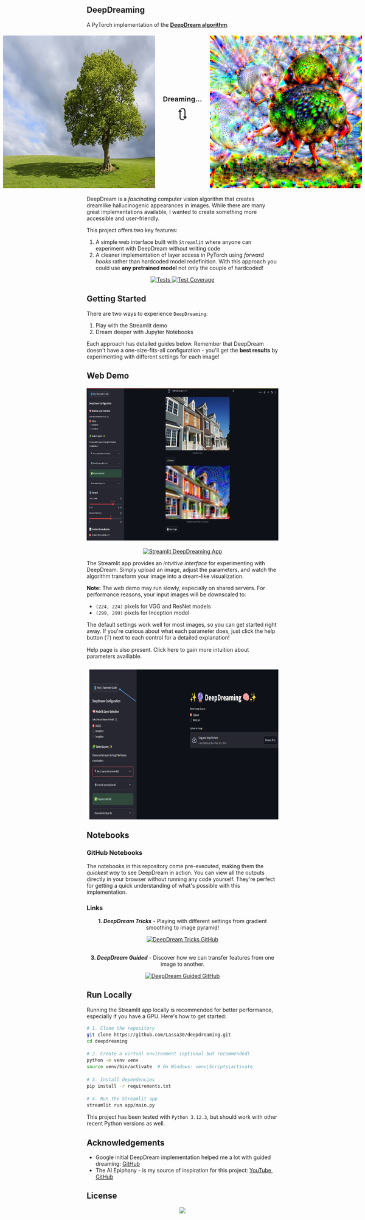 ## DeepDreaming

A PyTorch implementation of the [**DeepDream algorithm**](https://en.wikipedia.org/wiki/DeepDream).

<div style="display: flex; flex-direction: column; align-items: center; margin: 20px 0;">
  <div style="display: flex; flex-direction: row; align-items: center; justify-content: center; width: 100%;">
    <img src="assets/tree.png" width="400" height="400" style="margin-right: 10px;"/>
    <div style="display: flex; flex-direction: column; align-items: center; margin: 0 10px;">
      <div style="font-size: 18px; font-weight: bold; margin-bottom: 5px;">Dreaming...</div>
      <div style="font-size: 36px;">🔃</div>
    </div>
    <img src="assets/tree_deepdream.png" width="400" height="400" style="margin-left: 10px;"/>
  </div>
</div>

DeepDream is a _fascinating_ computer vision algorithm that creates dreamlike hallucinogenic appearances in images. While there are many great implementations available, I wanted to create something more accessible and user-friendly.

This project offers two key features:
1. A simple web interface built with `Streamlit` where anyone can experiment with DeepDream without writing code
2. A cleaner implementation of layer access in PyTorch using _forward hooks_ rather than hardcoded model redefinition. With this approach you could use **any pretrained model** not only the couple of hardcoded!

<div align="center">
  <a href="https://github.com/Lassa30/deepdreaming/actions/workflows/tests.yml">
    <img src="https://github.com/Lassa30/deepdreaming/actions/workflows/tests.yml/badge.svg?event=push" alt="Tests"/>
  </a>
  <a href="https://github.com/Lassa30/deepdreaming/actions/workflows/coverage.yml">
    <img src="https://raw.githubusercontent.com/Lassa30/deepdreaming/main/coverage.svg" alt="Test Coverage"/>
  </a>
</div>

## Getting Started

There are two ways to experience `DeepDreaming`:
1. Play with the Streamlit demo
2. Dream deeper with Jupyter Notebooks

Each approach has detailed guides below. Remember that DeepDream doesn't have a one-size-fits-all configuration - you'll get the **best results** by experimenting with different settings for each image!

## Web Demo

<div style="display: flex; justify-content: center; margin: 20px 0;">
  <img src="assets/interface.png" width="600" height="400"/>
</div>

<div align="center">
  <a href="https://deepdreaming.streamlit.app/">
    <img src="https://img.shields.io/badge/Streamlit-DeepDreaming%20App-0066ff?logo=streamlit&logoColor=white"
    alt="Streamlit DeepDreaming App"/>
  </a>
</div>

The Streamlit app provides an _intuitive interface_ for experimenting with DeepDream. Simply upload an image, adjust the parameters, and watch the algorithm transform your image into a dream-like visualization.

**Note:** The web demo may run slowly, especially on shared servers. For performance reasons, your input images will be downscaled to:
- `(224, 224)` pixels for VGG and ResNet models
- `(299, 299)` pixels for Inception model

The default settings work well for most images, so you can get started right away. If you're curious about what each parameter does, just click the help button (❔) next to each control for a detailed explanation!

Help page is also present. Click here to gain more intuition about parameters availiable.

<div style="display: flex; justify-content: center; margin: 20px 0;">
  <img src="assets/help-button.png" width="600" height="400"/>
</div>

## Notebooks

### GitHub Notebooks

The notebooks in this repository come pre-executed, making them the _quickest way_ to see DeepDream in action. You can view all the outputs directly in your browser without running any code yourself. They're perfect for getting a quick understanding of what's possible with this implementation.

### Links

<div align="center">
  <p><strong>1. <em>DeepDream Tricks</em></strong> - Playing with different settings from gradient smoothing to image pyramid!</p>
  <a href="deepdream-tricks.ipynb">
    <img src="https://img.shields.io/badge/GitHub-DeepDream%20Tricks-0066ff?logo=github" alt="DeepDream Tricks GitHub"/>
  </a>
  <br><br>
  <p><strong>3. <em>DeepDream Guided</em></strong> - Discover how we can transfer features from one image to another.</p>
  <a href="deepdream-guided.ipynb">
    <img src="https://img.shields.io/badge/GitHub-DeepDream%20Guided-0066ff?logo=github" alt="DeepDream Guided GitHub"/>
  </a>
</div>

## Run Locally

Running the Streamlit app locally is recommended for better performance, especially if you have a GPU. Here's how to get started:

```bash
# 1. Clone the repository
git clone https://github.com/Lassa30/deepdreaming.git
cd deepdreaming

# 2. Create a virtual environment (optional but recommended)
python -m venv venv
source venv/bin/activate  # On Windows: venv\Scripts\activate

# 3. Install dependencies
pip install -r requirements.txt

# 4. Run the Streamlit app
streamlit run app/main.py
```

This project has been tested with `Python 3.12.3`, but should work with other recent Python versions as well.

## Acknowledgements

- Google initial DeepDream implementation helped me a lot with guided dreaming: [GitHub](https://github.com/google/deepdream/tree/master)
- The AI Epiphany - is my source of inspiration for this project: [YouTube](https://www.youtube.com/@TheAIEpiphany), [GitHub](https://github.com/gordicaleksa/pytorch-deepdream)

## License
<div align="center">
    <a href="https://github.com/Lassa30/deepdreaming/blob/main/LICENSE">
        <img src="https://img.shields.io/badge/License-MIT-0066ff.svg">
    </a>
</div>